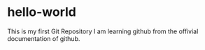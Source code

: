 # hello-world
This is my first Git Repository
I am learning github from the offivial documentation of github.
